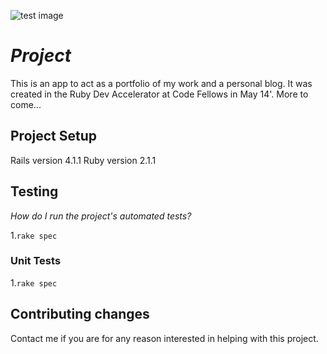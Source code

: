 ![test image](https://www.codeship.io/projects/cec26a40-b9f5-0131-a94f-3e57238f1619/status)
# _Project_

This is an app to act as a portfolio of my work and a personal blog. It was created in the Ruby Dev Accelerator at Code Fellows in May 14'. More to come...

## Project Setup

Rails version 4.1.1
Ruby version 2.1.1

## Testing

_How do I run the project's automated tests?_

1.`rake spec`

### Unit Tests

1.`rake spec`


## Contributing changes

Contact me if you are for any reason interested in helping with this project.




